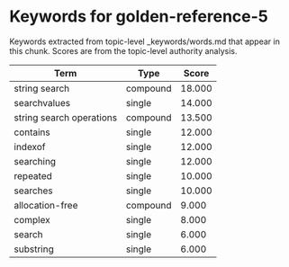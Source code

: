 # Keywords for golden-reference-5

Keywords extracted from topic-level _keywords/words.md that appear in this chunk.
Scores are from the topic-level authority analysis.

| Term | Type | Score |
|------|------|-------|
| string search | compound | 18.000 |
| searchvalues | single | 14.000 |
| string search operations | compound | 13.500 |
| contains | single | 12.000 |
| indexof | single | 12.000 |
| searching | single | 12.000 |
| repeated | single | 10.000 |
| searches | single | 10.000 |
| allocation-free | compound | 9.000 |
| complex | single | 8.000 |
| search | single | 6.000 |
| substring | single | 6.000 |
